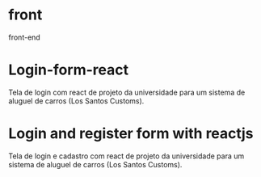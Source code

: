 # front
front-end
# Login-form-react
Tela de login com react de projeto da universidade para um sistema de aluguel de carros (Los Santos Customs).
# Login and register form with reactjs
Tela de login e cadastro com react de projeto da universidade para um sistema de aluguel de carros (Los Santos Customs).